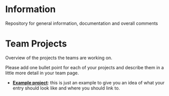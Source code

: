 # Information
Repository for general information, documentation and overall comments

# Team Projects
Overview of the projects the teams are working on. 

Please add one bullet point for each of your projects and describe them in a little more detail in your team page.

* [**Example project**](teams/example-team.md#example-project): this is just an example to give you an idea of what your entry should look like and where you should link to.
